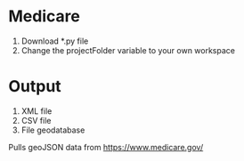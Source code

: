 # Medicare

1. Download *.py file
2. Change the projectFolder variable to your own workspace

# Output
1. XML file
2. CSV file
3. File geodatabase

Pulls geoJSON data from https://www.medicare.gov/
